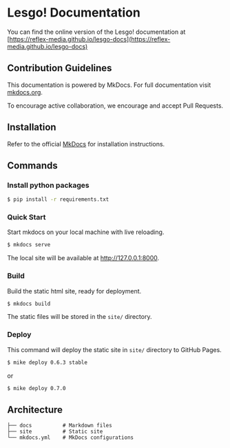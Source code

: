 # Lesgo! Documentation

You can find the online version of the Lesgo! documentation at [https://reflex-media.github.io/lesgo-docs](https://reflex-media.github.io/lesgo-docs)

## Contribution Guidelines

This documentation is powered by MkDocs. For full documentation visit [mkdocs.org](https://mkdocs.org).

To encourage active collaboration, we encourage and accept Pull Requests.

## Installation

Refer to the official [MkDocs](https://www.mkdocs.org/#installation) for installation instructions.

## Commands

### Install python packages

```bash
$ pip install -r requirements.txt
```

### Quick Start

Start mkdocs on your local machine with live reloading.

```bash
$ mkdocs serve
```

The local site will be available at http://127.0.0.1:8000.

### Build

Build the static html site, ready for deployment.

```bash
$ mkdocs build
```

The static files will be stored in the `site/` directory.

### Deploy

This command will deploy the static site in `site/` directory to GitHub Pages.

```bash
$ mike deploy 0.6.3 stable
```
or 
```bash
$ mike deploy 0.7.0
```

## Architecture

```
├── docs          # Markdown files
├── site          # Static site
└── mkdocs.yml    # MkDocs configurations
```
